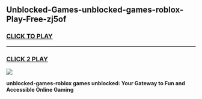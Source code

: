 
## Unblocked-Games-unblocked-games-roblox-Play-Free-zj5of
<h3>
<a href="https://premium76.site?title=unblocked-games-roblox&ref=09A">CLICK TO PLAY</a></h3>
<hr>

<h3>
<a href="https://premium76.site?title=unblocked-games-roblox&ref=09A">CLICK 2 PLAY</a>
  
</h3>

<a href="https://premium76.site?title=unblocked-games-roblox&ref=09A"><img src="https://clearcache.store/games.png"></a>


**unblocked-games-roblox games unblocked: Your Gateway to Fun and Accessible Online Gaming**
